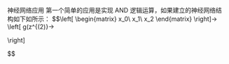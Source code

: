 神经网络应用
第一个简单的应用是实现 AND 逻辑运算，如果建立的神经网络结构如下如所示：
$$\left[
\begin{matrix}
x_0\\
x_1\\
x_2
\end{matrix}
\right]→
\left[
g(z^{(2)}→

\right]

$$